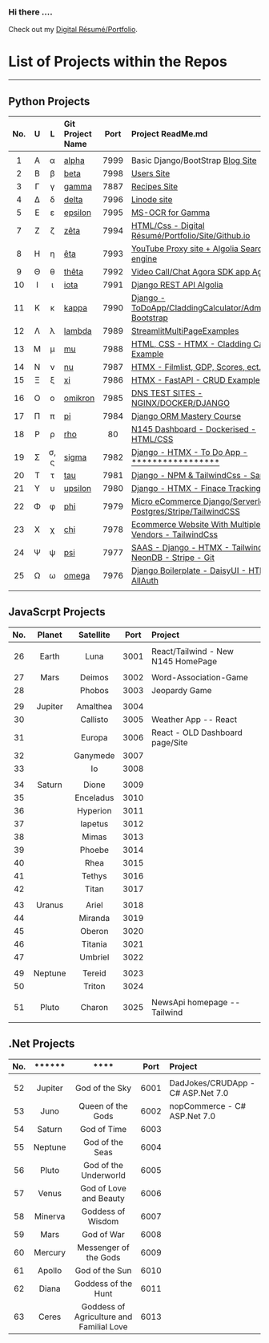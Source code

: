 
### Hi there ....

Check out my [Digital Résumé/Portfolio](https://sandfordae.github.io/).

# List of Projects within the Repos

***

## Python Projects

| No. | U |   L  |                  Git Project Name                          | Port | Project ReadMe\.md |
|:---:|:-:|:----:|:-----------------------------------------------------------|:----:|:-------------------|
|     |   |      |                                                            |      |                    |
|  1  | A |   α  | [alpha](https://github.com/SandfordAE/alpha)               | 7999 | Basic Django/BootStrap [Blog Site](../Websites/alpha/README.md) |
|  2  | Β |   β  | [beta](https://github.com/SandfordAE/beta)                 | 7998 | [Users Site](../Websites/beta/README.md) |
|  3  | Γ |   γ  | [gamma](https://github.com/SandfordAE/gamma)               | 7887 | [Recipes Site](../Websites/gamma/README.md) |  
|  4  | Δ |   δ  | [delta](https://github.com/SandfordAE/delta)               | 7996 | [Linode site](../Websites/delta/ReadMe.md) |
|  5  | Ε |   ε  | [epsilon](https://github.com/SandfordAE/ms-ocr)            | 7995 | [MS-OCR for Gamma](../Websites/epsilon/README.md) |
|  7  | Ζ |   ζ  | [zêta](https://github.com/SandfordAE/SandfordAE.github.io) | 7994 | [HTML/Css - Digital Résumé/Portfolio/Site/Github.io](../Websites/zeta/README.md) |
|  8  | Η |   η  | [êta](https://github.com/SandfordAE/êta)                   | 7993 | [YouTube Proxy site + Algolia Search engine](../Websites/eta/README.md) |
|  9  | Θ |   θ  | [thêta](https://github.com/SandfordAE/thêta)               | 7992 | [Video Call/Chat Agora SDK app Agora](../Websites/theta/README.md) |
| 10  | Ι |   ι  | [iota](https://github.com/SandfordAE/iota)                 | 7991 | [Django REST API Algolia](../Websites/iota/ReadMe.md) |
| 11  | Κ |   κ  | [kappa](https://github.com/SandfordAE/kappa)               | 7990 | [Django - ToDoApp/CladdingCalculator/Admin/CRUD Bootstrap](../Websites/kappa/README.md) |
| 12  | Λ |   λ  | [lambda](https://github.com/SandfordAE/streamlit)          | 7989 | [StreamlitMultiPageExamples](../Websites/lambda/README.md) |
| 13  | Μ |   μ  | [mu](https://github.com/SandfordAE/mu)                     | 7988 | [HTML, CSS - HTMX - Cladding Calc Example](../Websites/mu/README.md) |
| 14  | Ν |   ν  | [nu](https://github.com/SandfordAE/nu)                     | 7987 | [HTMX - Filmlist, GDP, Scores, ect.](../Websites/nu/README.md) |
| 15  | Ξ |   ξ  | [xi](https://github.com/SandfordAE/xi)                     | 7986 | [HTMX - FastAPI - CRUD Example](../Websites/xi/README.md) |
| 16  | Ο |   ο  | [omikron](https://github.com/SandfordAE/omikron)           | 7985 | [DNS TEST SITES - NGINX/DOCKER/DJANGO](../Websites/omikron/README.md) |
| 17  | Π |   π  | [pi](https://github.com/SandfordAE/pi)                     | 7984 | [Django ORM Mastery Course](../Websites/pi/README.md) |
| 18  | Ρ |   ρ  | [rho](https://github.com/SandfordAE/rho)                   |   80 | [N145 Dashboard - Dockerised -HTML/CSS](../Websites/rho/README.md) |
| 19  | Σ | σ, ς | [sigma](https://github.com/SandfordAE/sigma)               | 7982 | [Django - HTMX - To Do App -*****************](../Websites/sigma/README.md) |
| 20  | Τ |   τ  | [tau](https://github.com/SandfordAE/tau)                   | 7981 | [Django - NPM & TailwindCss - Sandbox](../Websites/tau/README.md) |
| 21  | Υ |   υ  | [upsilon](https://github.com/SandfordAE/upsilon)           | 7980 | [Django - HTMX - Finace Tracking app](../Websites/upsilon/README.md) |
| 22  | Φ |   φ  | [phi](https://github.com/SandfordAE/phi)                   | 7979 | [Micro eCommerce Django/Serverless-Postgres/Stripe/TailwindCSS](../Websites/phi/README.md) |
| 23  | Χ |   χ  | [chi](https://github.com/SandfordAE/chi)                   | 7978 | [Ecommerce Website With Multiple Vendors - TailwindCss](../Websites/chi/README.md) |
| 24  | Ψ |   ψ  | [psi](https://github.com/SandfordAE/psi)                   | 7977 | [SAAS - Django - HTMX - Tailwind - NeonDB - Stripe - Git](../Websites/psi/README.md) |
| 25  | Ω |   ω  | [omega](https://github.com/SandfordAE/omega)               | 7976 | [Django Boilerplate - DaisyUI - HTMX - AllAuth](../Websites/omega/README.md) |
|     |   |      |                     |      |                    |

## JavaScrpt Projects

|No. | Planet | Satellite | Port | Project |
|:--:|:------:|:---------:|:----:|:--------|
|    |        |           |      |         |
| 26 | Earth  | Luna      | 3001 | React/Tailwind - New N145 HomePage |
|    |        |           |      |         |
| 27 | Mars   | Deimos    | 3002 | Word-Association-Game |
| 28 |        | Phobos    | 3003 | Jeopardy Game |
|    |        |           |      |         |
| 29 | Jupiter| Amalthea  | 3004 |  |
| 30 |        | Callisto  | 3005 | Weather App -- React |
| 31 |        | Europa    | 3006 | React - OLD Dashboard page/Site |
| 32 |        | Ganymede  | 3007 |  |
| 33 |        | Io        | 3008 |  |
|    |        |           |      |         |
| 34 | Saturn | Dione     | 3009 |  |
| 35 |        | Enceladus | 3010 |  |
| 36 |        | Hyperion  | 3011 |  |
| 37 |        | Iapetus   | 3012 |  |
| 38 |        | Mimas     | 3013 |  |
| 39 |        | Phoebe    | 3014 |  |
| 40 |        | Rhea      | 3015 |  |
| 41 |        | Tethys    | 3016 |  |
| 42 |        | Titan     | 3017 |  |
|    |        |           |      |         |
| 43 | Uranus | Ariel     | 3018 |  |
| 44 |        | Miranda   | 3019 |  |
| 45 |        | Oberon    | 3020 |  |
| 46 |        | Titania   | 3021 |  |
| 47 |        | Umbriel   | 3022 |  |
|    |        |           |      |         |
| 49 | Neptune| Tereid    | 3023 |  |
| 50 |        | Triton    | 3024 |  |
|    |        |           |      |         |
| 51 | Pluto  | Charon    | 3025 |NewsApi homepage -- Tailwind|
|    |        |           |      |         |

## .Net Projects

|No. | ******  |                 ****                     | Port | Project|
|:-: |:-------:|:----------------------------------------:|:----:|:-------|
|    |         |                                          |      |        |
| 52 | Jupiter | God of the Sky                           | 6001 | DadJokes/CRUDApp - C# ASP.Net 7.0 |
| 53 | Juno    | Queen of the Gods                        | 6002 | nopCommerce  - C# ASP.Net 7.0 |
| 54 | Saturn  | God of Time                              | 6003 |  |
| 55 | Neptune | God of the Seas                          | 6004 |  |
| 56 | Pluto   | God of the Underworld                    | 6005 |  |
| 57 | Venus   | God of Love and Beauty                   | 6006 |  |
| 58 | Minerva | Goddess of Wisdom                        | 6007 |  |
| 59 | Mars    | God of War                               | 6008 |  |
| 60 | Mercury | Messenger of the Gods                    | 6009 |  |
| 61 | Apollo  | God of the Sun                           | 6010 |  |
| 62 | Diana   | Goddess of the Hunt                      | 6011 |  |
| 63 | Ceres   | Goddess of Agriculture and Familial Love | 6013 |  |
